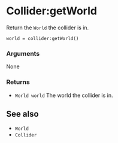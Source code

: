 <!--
category: reference
-->

Collider:getWorld
===

Return the `World` the collider is in.

    world = collider:getWorld()

### Arguments

None

### Returns

- `World world` The world the collider is in.

See also
---

- `World`
- `Collider`
